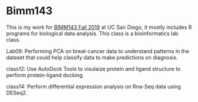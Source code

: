 # Bimm143

This is my work for [BIMM143 Fall 2019](https://bioboot.github.io/bimm143_F19/) at UC San Diego, it mostly includes R programs for biological data analysis.
This class is a bioinformatics lab class. 

Lab09: Performing PCA on breat-cancer data to understand patterns in the dataset that could help classify data to make predictions on diagnosis. 

class12: Use AutoDock Tools to visulaize protein and ligand structure to perform protein-ligand docking. 

class14: Perform differential expression analysis on Rna-Seq data using DESeq2. 
